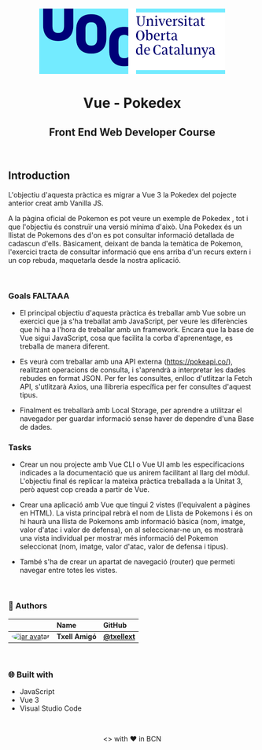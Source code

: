 <br>
<div align="center">
    <img src="/images/logo_uoc.png" alt="uoc logo" /> 
    <br>
    <h1 align="center">  Vue - Pokedex </h1>
    <h2 align="center"> Front End Web Developer Course </h2>
</div>

<br>

## Introduction 

L'objectiu d'aquesta pràctica es migrar a Vue 3 la Pokedex del pojecte anterior creat amb Vanilla JS. 

A la pàgina oficial de Pokemon es pot veure un exemple de Pokedex , tot i
que l'objectiu és construïr una versió mínima d'això. Una Pokedex és un
llistat de Pokemons des d'on es pot consultar informació detallada de
cadascun d'ells.
Bàsicament, deixant de banda la temàtica de Pokemon, l'exercici tracta de
consultar informació que ens arriba d'un recurs extern i un cop rebuda,
maquetarla desde la nostra aplicació.


<br>

### Goals FALTAAA

- El principal objectiu d'aquesta pràctica és treballar amb Vue sobre un
exercici que ja s'ha treballat amb JavaScript, per veure les diferències que
hi ha a l'hora de treballar amb un framework. Encara que la base de Vue
sigui JavaScript, cosa que facilita la corba d'aprenentage, es treballa de
manera diferent.


- Es veurà com treballar amb una API externa (https://pokeapi.co/), realitzant
operacions de consulta, i s'aprendrà a interpretar les dades rebudes en
format JSON. Per fer les consultes, enlloc d'utlitzar la Fetch API, s'utlitzarà
Axios, una llibreria específica per fer consultes d'aquest tipus.


- Finalment es treballarà amb Local Storage, per aprendre a utilitzar el
navegador per guardar informació sense haver de dependre d'una Base de
dades.


### Tasks

- Crear un nou projecte amb Vue CLI o Vue UI amb les especificacions
indicades a la documentació que us anirem facilitant al llarg del mòdul. L'objectiu final és replicar la mateixa pràctica treballada a la Unitat 3, però
aquest cop creada a partir de Vue.

- Crear una aplicació amb Vue que tingui 2 vistes (l'equivalent a pàgines en
HTML). La vista principal rebrà el nom de Llista de Pokemons i és on hi
haurà una llista de Pokemons amb informació bàsica (nom, imatge, valor
d'atac i valor de defensa), on al seleccionar-ne un, es mostrarà una vista
individual per mostrar més informació del Pokemon seleccionat (nom,
imatge, valor d'atac, valor de defensa i tipus).


- També s'ha de crear un apartat de navegació (router) que permeti navegar
entre totes les vistes.

 

<br>

### 👷 Authors

|                     | Name                | GitHub              |
| :------------------ | :------------------ | :------------------ |
| <a href="https://github.com/txellext"><img src="https://avatars.githubusercontent.com/u/108218084?v=4" width="60" height="60" style="border-radius: 50%" alt="jar avatar"></a> | **Txell Amigó** | [**@txellext**](https://github.com/txellext) |   

<br>


### 🌐 Built with
- JavaScript
- Vue 3 
- Visual Studio Code 

<br>

<p align="center"><> with ❤️ in BCN</p>